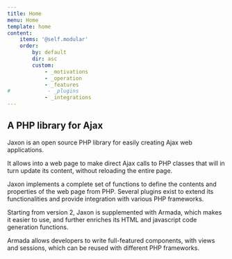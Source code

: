```yaml
---
title: Home
menu: Home
template: home
content:
    items: '@self.modular'
    order:
        by: default
        dir: asc
        custom:
            - _motivations
            - _operation
            - _features
#            - _plugins
            - _integrations
---
```


## A PHP library for Ajax

Jaxon is an open source PHP library for easily creating Ajax web applications.

It allows into a web page to make direct Ajax calls to PHP classes that will in turn update its content, without reloading the entire page.

Jaxon implements a complete set of functions to define the contents and properties of the web page from PHP.
Several plugins exist to extend its functionalities and provide integration with various PHP frameworks.

Starting from version 2, Jaxon is supplemented with Armada, which makes it easier to use, and further enriches its HTML and javascript code generation functions.

Armada allows developers to write full-featured components, with views and sessions, which can be reused with different PHP frameworks.
